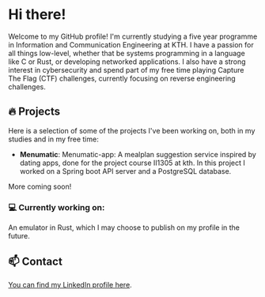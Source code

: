 # Hi there!

Welcome to my GitHub profile! 
I'm currently studying a five year programme in Information and Communication Engineering at KTH.
I have a passion for all things low-level, whether that be systems programming in a language like C or Rust, or developing networked applications.
I also have a strong interest in cybersecurity and spend part of my free time playing Capture The Flag (CTF) challenges, currently focusing on reverse engineering challenges.
## 🔥 Projects
Here is a selection of some of the projects I've been working on, both in my studies and in my free time:

- **Menumatic**: Menumatic-app: A mealplan suggestion service inspired by dating apps, done for the project course II1305 at kth. In this project I worked on a Spring boot API server and a PostgreSQL database.

More coming soon!

### 💻 Currently working on:
An emulator in Rust, which I may choose to publish on my profile in the future.
## 📫 Contact
[You can find my LinkedIn profile here](https://www.linkedin.com/in/gustav-landberg-615a31182).
